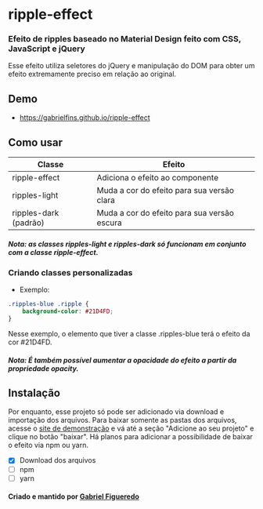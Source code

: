 # ripple-effect

### Efeito de ripples baseado no Material Design feito com **CSS, JavaScript e jQuery**
Esse efeito utiliza seletores do jQuery e manipulação do DOM para obter um efeito extremamente preciso em relação ao original.

## Demo

* https://gabrielfins.github.io/ripple-effect

## Como usar

Classe | Efeito
-------|-------
ripple-effect | Adiciona o efeito ao componente
ripples-light | Muda a cor do efeito para sua versão clara
ripples-dark (padrão) | Muda a cor do efeito para sua versão escura

##### Nota: as classes ripples-light e ripples-dark só funcionam em conjunto com a classe ripple-effect.

### Criando classes personalizadas

* Exemplo:

```css
.ripples-blue .ripple {
    background-color: #21D4FD;
}
```

Nesse exemplo, o elemento que tiver a classe .ripples-blue terá o efeito da cor #21D4FD.

##### Nota: É também possível aumentar a opacidade do efeito a partir da propriedade opacity.

## Instalação

Por enquanto, esse projeto só pode ser adicionado via download e importação dos arquivos. Para baixar somente as pastas dos arquivos,
acesse o [site de demonstração](https://gabrielfins.github.io/ripple-effect) e vá até a seção "Adicione ao seu projeto" e clique no botão "baixar".
Há planos para adicionar a possibilidade de baixar o efeito via npm ou yarn.

- [x] Download dos arquivos
- [ ] npm
- [ ] yarn

#### Criado e mantido por [Gabriel Figueredo](https://github.com/gabrielfins)
